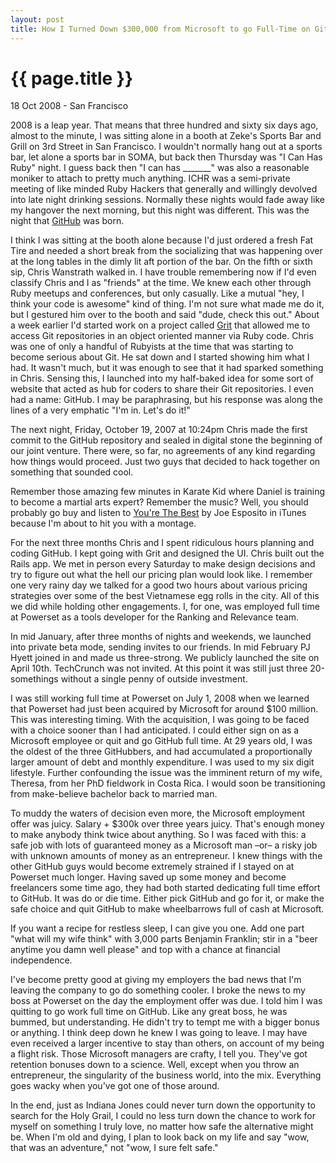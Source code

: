 ```yaml
---
layout: post
title: How I Turned Down $300,000 from Microsoft to go Full-Time on GitHub
---
```


{{ page.title }}
================

<p class="meta">18 Oct 2008 - San Francisco</p>

2008 is a leap year. That means that three hundred and sixty six days ago,
almost to the minute, I was sitting alone in a booth at Zeke's Sports Bar and
Grill on 3rd Street in San Francisco. I wouldn't normally hang out at a sports
bar, let alone a sports bar in SOMA, but back then Thursday was "I Can Has Ruby"
night. I guess back then "I can has _______" was also a reasonable moniker to
attach to pretty much anything. ICHR was a semi-private meeting of like minded
Ruby Hackers that generally and willingly devolved into late night drinking
sessions. Normally these nights would fade away like my hangover the next
morning, but this night was different. This was the night that
[GitHub](http://github.com/) was born.

I think I was sitting at the booth alone because I'd just ordered a fresh Fat
Tire and needed a short break from the socializing that was happening over at
the long tables in the dimly lit aft portion of the bar. On the fifth or sixth
sip, Chris Wanstrath walked in. I have trouble remembering now if I'd even
classify Chris and I as "friends" at the time. We knew each other through Ruby
meetups and conferences, but only casually. Like a mutual "hey, I think your
code is awesome" kind of thing. I'm not sure what made me do it, but I gestured
him over to the booth and said "dude, check this out." About a week earlier I'd
started work on a project called [Grit](http://github.com/mojombo/grit) that
allowed me to access Git repositories in an object oriented manner via Ruby
code. Chris was one of only a handful of Rubyists at the time that was starting
to become serious about Git. He sat down and I started showing him what I had.
It wasn't much, but it was enough to see that it had sparked something in Chris.
Sensing this, I launched into my half-baked idea for some sort of website that
acted as hub for coders to share their Git repositories. I even had a name:
GitHub. I may be paraphrasing, but his response was along the lines of a very
emphatic "I'm in. Let's do it!"

The next night, Friday, October 19, 2007 at 10:24pm Chris made the first commit
to the GitHub repository and sealed in digital stone the beginning of our joint
venture. There were, so far, no agreements of any kind regarding how things
would proceed. Just two guys that decided to hack together on something that
sounded cool.

Remember those amazing few minutes in Karate Kid where Daniel is training to
become a martial arts expert? Remember the music? Well, you should probably go
buy and listen to [You're The
Best](http://phobos.apple.com/WebObjects/MZStore.woa/wa/viewAlbum?i=260417864&id=260417040&s=143441)
by Joe Esposito in iTunes because I'm about to hit you with a montage.

For the next three months Chris and I spent ridiculous hours planning and coding
GitHub. I kept going with Grit and designed the UI. Chris built out the Rails
app. We met in person every Saturday to make design decisions and try to figure
out what the hell our pricing plan would look like. I remember one very rainy
day we talked for a good two hours about various pricing strategies over some of
the best Vietnamese egg rolls in the city. All of this we did while holding
other engagements. I, for one, was employed full time at Powerset as a tools
developer for the Ranking and Relevance team.

In mid January, after three months of nights and weekends, we launched into
private beta mode, sending invites to our friends. In mid February PJ Hyett
joined in and made us three-strong. We publicly launched the site on April 10th.
TechCrunch was not invited. At this point it was still just three 20-somethings
without a single penny of outside investment.

I was still working full time at Powerset on July 1, 2008 when we learned that
Powerset had just been acquired by Microsoft for around $100 million. This was
interesting timing. With the acquisition, I was going to be faced with a choice
sooner than I had anticipated. I could either sign on as a Microsoft employee or
quit and go GitHub full time. At 29 years old, I was the oldest of the three
GitHubbers, and had accumulated a proportionally larger amount of debt and
monthly expenditure. I was used to my six digit lifestyle. Further confounding
the issue was the imminent return of my wife, Theresa, from her PhD fieldwork in
Costa Rica. I would soon be transitioning from make-believe bachelor back to
married man.

To muddy the waters of decision even more, the Microsoft employment offer was
juicy. Salary + $300k over three years juicy. That's enough money to make
anybody think twice about anything. So I was faced with this: a safe job with
lots of guaranteed money as a Microsoft man &#8211;or&#8211; a risky job with
unknown amounts of money as an entrepreneur. I knew things with the other GitHub
guys would become extremely strained if I stayed on at Powerset much longer.
Having saved up some money and become freelancers some time ago, they had both
started dedicating full time effort to GitHub. It was do or die time. Either
pick GitHub and go for it, or make the safe choice and quit GitHub to make
wheelbarrows full of cash at Microsoft.

If you want a recipe for restless sleep, I can give you one. Add one part "what
will my wife think" with 3,000 parts Benjamin Franklin; stir in a "beer anytime
you damn well please" and top with a chance at financial independence.

I've become pretty good at giving my employers the bad news that I'm leaving the
company to go do something cooler. I broke the news to my boss at Powerset on
the day the employment offer was due. I told him I was quitting to go work full
time on GitHub. Like any great boss, he was bummed, but understanding. He didn't
try to tempt me with a bigger bonus or anything. I think deep down he knew I was
going to leave. I may have even received a larger incentive to stay than others,
on account of my being a flight risk. Those Microsoft managers are crafty, I
tell you. They've got retention bonuses down to a science. Well, except when you
throw an entrepreneur, the singularity of the business world, into the mix.
Everything goes wacky when you've got one of those around.

In the end, just as Indiana Jones could never turn down the opportunity to
search for the Holy Grail, I could no less turn down the chance to work for
myself on something I truly love, no matter how safe the alternative might be.
When I'm old and dying, I plan to look back on my life and say "wow, that was an
adventure," not "wow, I sure felt safe."

